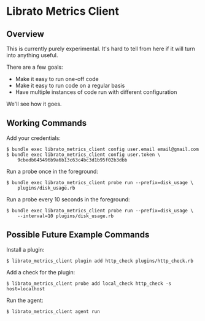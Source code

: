 # Librato Metrics Client

## Overview

This is currently purely experimental. It's hard to tell from here if it will
turn into anything useful.

There are a few goals:

* Make it easy to run one-off code
* Make it easy to run code on a regular basis
* Have multiple instances of code run with different configuration

We'll see how it goes.

## Working Commands

Add your credentials:

    $ bundle exec librato_metrics_client config user.email email@gmail.com
    $ bundle exec librato_metrics_client config user.token \
        9cbedb645496b9a6b13c63c4bc3d1b95f02b3dbb

Run a probe once in the foreground:

    $ bundle exec librato_metrics_client probe run --prefix=disk_usage \
        plugins/disk_usage.rb

Run a probe every 10 seconds in the foreground:

    $ bundle exec librato_metrics_client probe run --prefix=disk_usage \
        --interval=10 plugins/disk_usage.rb


## Possible Future Example Commands


Install a plugin:

    $ librato_metrics_client plugin add http_check plugins/http_check.rb

Add a check for the plugin:

    $ librato_metrics_client probe add local_check http_check -s host=localhost

Run the agent:

    $ librato_metrics_client agent run

